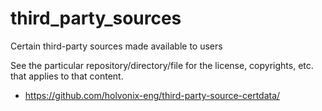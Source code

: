 # third_party_sources
Certain third-party sources made available to users

See the particular repository/directory/file for the license, copyrights, etc. that applies to that content.

* https://github.com/holvonix-eng/third-party-source-certdata/
